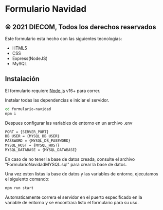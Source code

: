 # Formulario Navidad
## © 2021 DIECOM, Todos los derechos reservados

Este formulario esta hecho con las siguientes tecnologias:

- HTML5
- CSS
- Express(NodeJS)
- MySQL

## Instalación

El formulario requiere [Node.js](https://nodejs.org/) v16+ para correr.

Instalar todas las dependencias e iniciar el servidor.

```sh
cd formulario-navidad
npm i
```

Despues configurar las variables de entorno en un archivo .env

```sh
PORT = {SERVER_PORT}
DB_USER = {MYSQL_DB_USER}
PASSWORD = {MYSQL_DB_PASSWORD}
MYSQL_HOST = {MYSQL_HOST}
MYSQL_DATABASE = {MYSQL_DATABASE}
```

En caso de no tener la base de datos creada, consulte el archivo "FormularioNavidadMYSQL.sql" para crear la base de datos.

Una vez esten listas la base de datos y las variables de entorno, ejecutamos el siguiento comando:

```sh
npm run start
```

Automaticamente correra el servidor en el puerto especificado en la variable de entorno y se encontrara listo el formulario para su uso.